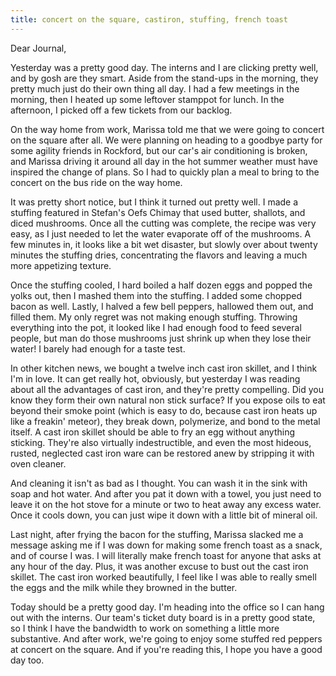 ```yaml
---
title: concert on the square, castiron, stuffing, french toast
---
```


Dear Journal,

Yesterday was a pretty good day. The interns and I are clicking pretty
well, and by gosh are they smart. Aside from the stand-ups in the
morning, they pretty much just do their own thing all day. I had a few
meetings in the morning, then I heated up some leftover stamppot for
lunch. In the afternoon, I picked off a few tickets from our backlog.

On the way home from work, Marissa told me that we were going to concert
on the square after all. We were planning on heading to a goodbye party
for some agility friends in Rockford, but our car's air conditioning is
broken, and Marissa driving it around all day in the hot summer weather
must have inspired the change of plans. So I had to quickly plan a meal
to bring to the concert on the bus ride on the way home.

It was pretty short notice, but I think it turned out pretty well. I
made a stuffing featured in Stefan's Oefs Chimay that used butter,
shallots, and diced mushrooms. Once all the cutting was complete, the
recipe was very easy, as I just needed to let the water evaporate off of
the mushrooms. A few minutes in, it looks like a bit wet disaster, but
slowly over about twenty minutes the stuffing dries, concentrating the
flavors and leaving a much more appetizing texture.

Once the stuffing cooled, I hard boiled a half dozen eggs and popped the
yolks out, then I mashed them into the stuffing. I added some chopped
bacon as well. Lastly, I halved a few bell peppers, hallowed them out,
and filled them. My only regret was not making enough stuffing. Throwing
everything into the pot, it looked like I had enough food to feed
several people, but man do those mushrooms just shrink up when they lose
their water! I barely had enough for a taste test.

In other kitchen news, we bought a twelve inch cast iron skillet, and I
think I'm in love. It can get really hot, obviously, but yesterday I was
reading about all the advantages of cast iron, and they're pretty
compelling. Did you know they form their own natural non stick surface?
If you expose oils to eat beyond their smoke point (which is easy to do,
because cast iron heats up like a freakin' meteor), they break down,
polymerize, and bond to the metal itself. A cast iron skillet should be
able to fry an egg without anything sticking. They're also virtually
indestructible, and even the most hideous, rusted, neglected cast iron
ware can be restored anew by stripping it with oven cleaner.

And cleaning it isn't as bad as I thought. You can wash it in the sink
with soap and hot water. And after you pat it down with a towel, you
just need to leave it on the hot stove for a minute or two to heat away
any excess water. Once it cools down, you can just wipe it down with a
little bit of mineral oil.

Last night, after frying the bacon for the stuffing, Marissa slacked me
a message asking me if I was down for making some french toast as a
snack, and of course I was. I will literally make french toast for
anyone that asks at any hour of the day. Plus, it was another excuse to
bust out the cast iron skillet. The cast iron worked beautifully, I feel
like I was able to really smell the eggs and the milk while they browned
in the butter.

Today should be a pretty good day. I'm heading into the office so I can
hang out with the interns. Our team's ticket duty board is in a pretty
good state, so I think I have the bandwidth to work on something a
little more substantive. And after work, we're going to enjoy some
stuffed red peppers at concert on the square. And if you're reading
this, I hope you have a good day too.

